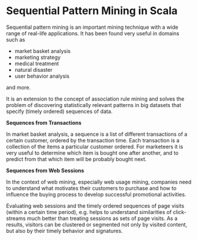 # Sequential Pattern Mining in Scala

Sequential pattern mining is an important mining technique with a wide range of real-life applications.
It has been found very useful in domains such as 

* market basket analysis
* marketing strategy 
* medical treatment
* natural disaster
* user behavior analysis

and more.

It is an extension to the concept of association rule mining and solves the problem of discovering statistically 
relevant patterns in big datasets that specify (timely ordered) sequences of data.

**Sequences from Transactions**

In market basket analysis, a sequence is a list of different transactions of a certain customer, ordered by the transaction time. 
Each transaction is a collection of the items a particular customer ordered. For marketeers it is very useful to determine which 
item is bought one after another, and to predict from that which item will be probably bought next.

**Sequences from Web Sessions**

In the context of web mining, especially web usage mining, companies need to understand what motivates their customers to purchase 
and how to influence the buying process to develop successful promotional activities.

Evaluating web sessions and the timely ordered sequences of page visits (within a certain time period), e.g. helps to understand 
similarities of click-streams much better than treating sessions as sets of page visits. As a results, visitors can be clustered 
or segmented not only by visited content, but also by their timely behavior and signatures.

